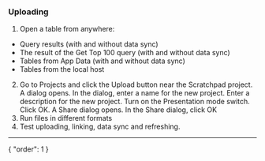 ### Uploading 
1. Open a table from anywhere: 
- Query results (with and without data sync)
- The result of the Get Top 100 query  (with and without data sync)
- Tables from App Data (with and without data sync)
- Tables from the local host
2. Go to Projects and click the Upload button near the Scratchpad project. A dialog opens. In the dialog, enter a name for the new project. Enter a description for the new project. Turn on the Presentation mode switch. Click OK. A Share dialog opens. In the Share dialog, click OK
3. Run files in different formats
4. Test uploading, linking, data sync and refreshing.


---
{
"order": 1
}